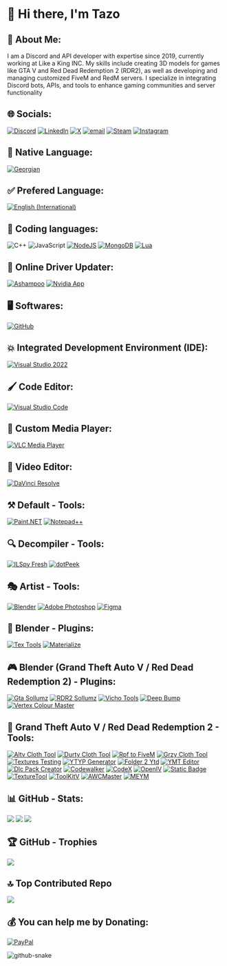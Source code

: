 # 👋 Hi there, I'm Tazo

## 💫 About Me:
I am a Discord and API developer with expertise since 2019, currently working at Like a King INC. My skills include creating 3D models for games like GTA V and Red Dead Redemption 2 (RDR2), as well as developing and managing customized FiveM and RedM servers. I specialize in integrating Discord bots, APIs, and tools to enhance gaming communities and server functionality

## 🌐 Socials:
[![Discord](https://img.shields.io/badge/Discord-%237289DA.svg?logo=discord&logoColor=white)](https://discord.com/users/1078307901694808164) 
[![LinkedIn](https://img.shields.io/badge/LinkedIn-%230077B5.svg?logo=linkedin&logoColor=white)](https://www.linkedin.com/in/tamazbenidze/) 
[![X](https://img.shields.io/badge/X-black.svg?logo=X&logoColor=white)](https://x.com/tamaz_benidze) 
[![email](https://img.shields.io/badge/Email-D14836?logo=gmail&logoColor=white)](mailto:tamaz.benidze16@gmail.com)
[![Steam](https://img.shields.io/badge/steam-blue?style=flat&logo=steam&logoColor=white)](https://steamcommunity.com/id/tamazius/)
[![Instagram](https://img.shields.io/badge/Instagram-%23E4405F.svg?logo=instagram&logoColor=white)](https://www.instagram.com/tamaz.benidze/)

## 👅 Native Language:
[![Georgian](https://img.shields.io/badge/GE-darkred?style=for-the-badge&label=Georgian&labelColor=white)](https://en.wikipedia.org/wiki/Georgia_(country))

## ✅ Prefered Language:
[![English (International)](https://img.shields.io/badge/EN-darkred?style=for-the-badge&label=English&labelColor=darkblue)](https://en.wikipedia.org/wiki/International_English)

## 📜 Coding languages:
![C++](https://img.shields.io/badge/c++-%2300599C.svg?style=for-the-badge&logo=c%2B%2B&logoColor=white)
![JavaScript](https://img.shields.io/badge/javascript-%23323330.svg?style=for-the-badge&logo=javascript&logoColor=%23F7DF1E)
[![NodeJS](https://img.shields.io/badge/node.js-6DA55F?style=for-the-badge&logo=node.js&logoColor=white)](https://nodejs.org/en)
[![MongoDB](https://img.shields.io/badge/MongoDB-%234ea94b.svg?style=for-the-badge&logo=mongodb&logoColor=white)](https://www.mongodb.com/)
[![Lua](https://img.shields.io/badge/lua-%232C2D72.svg?style=for-the-badge&logo=lua&logoColor=white)](https://www.lua.org/)

## 🧫 Online Driver Updater:
[![Ashampoo](https://img.shields.io/badge/Ashampoo-lightblue?style=for-the-badge)](https://www.ashampoo.com/)
[![Nvidia App](https://img.shields.io/badge/NVIDIA%20App-green?style=for-the-badge)](https://www.nvidia.com/en-us/software/nvidia-app/)

## 🖥️ Softwares:
[![GitHub](https://img.shields.io/badge/GitHub-black?style=for-the-badge)](https://git-scm.com/)

## 💥 Integrated Development Environment (IDE):
[![Visual Studio 2022](https://img.shields.io/badge/Visual%20Studio%202022-purple?style=for-the-badge)](https://visualstudio.microsoft.com/)

## 🖌️ Code Editor:
[![Visual Studio Code](https://img.shields.io/badge/Visual%20Studio%20Code-blue?style=for-the-badge)](https://code.visualstudio.com/)

## 🎴 Custom Media Player:
[![VLC Media Player](https://img.shields.io/badge/Media%20Player-white?style=for-the-badge&label=VLC&labelColor=orange)](https://www.videolan.org/)

## 🎥 Video Editor:
[![DaVinci Resolve](https://img.shields.io/badge/Resolve-red?style=for-the-badge&label=DaVinci&labelColor=yellow)](https://www.blackmagicdesign.com/products/davinciresolve)

## ⚒️ Default - Tools:
[![Paint.NET](https://img.shields.io/badge/.NET-blue?style=for-the-badge&label=Paint&labelColor=white)](https://www.getpaint.net/)
[![Notepad++](https://img.shields.io/badge/%2B%2B-green?style=for-the-badge&label=Notepad&labelColor=%23dcc576)](https://notepad-plus-plus.org/)

## 🔍 Decompiler - Tools:
[![ILSpy Fresh](https://img.shields.io/badge/Fresh-white?style=for-the-badge&label=ILSpy&labelColor=lightblue)](https://apps.microsoft.com/detail/xp8c26vdwlp4t4?launch=true&mode=full&hl=en-us&gl=ge&ocid=bingwebsearch)
[![dotPeek](https://img.shields.io/badge/Peek-white?style=for-the-badge&label=Dot&labelColor=black)](https://www.jetbrains.com/decompiler/)

## 🎭 Artist - Tools:
[![Blender](https://img.shields.io/badge/blender-orange?style=for-the-badge&logo=blender&logoColor=white)](https://www.blender.org/download/)
[![Adobe Photoshop](https://img.shields.io/badge/photoshop-blue?style=for-the-badge&logo=google%20photos&logoColor=white&label=adobe&labelColor=blue)](https://www.adobe.com/products/photoshop.html)
[![Figma](https://img.shields.io/badge/figma-black?style=for-the-badge&logo=figma&logoColor=white)](https://www.figma.com/downloads/)

## 🔌 Blender - Plugins:
[![Tex Tools](https://img.shields.io/badge/Tools-blue?style=for-the-badge&label=Tex&labelColor=red)](https://github.com/franMarz/TexTools-Blender/releases)
[![Materialize](https://img.shields.io/badge/Materialize-cyan?style=for-the-badge&cacheSeconds=https%3A%2F%2Fboundingboxsoftware.com%2Fmaterialize%2F)](https://boundingboxsoftware.com/materialize/)

## 🎮 Blender (Grand Theft Auto V / Red Dead Redemption 2) - Plugins:
[![Gta Sollumz](https://img.shields.io/badge/GTAV-darkgreen?style=for-the-badge&label=Sollumz&labelColor=orange)](https://docs.sollumz.org/)
[![RDR2 Sollumz](https://img.shields.io/badge/RDR2-darkred?style=for-the-badge&label=Sollumz&labelColor=orange)](https://github.com/Sollumz/Sollumz_RDR)
[![Vicho Tools](https://img.shields.io/badge/Tools-yellow?style=for-the-badge&label=Vicho&labelColor=orange)](https://github.com/Hancapo/VichoTools/releases)
[![Deep Bump](https://img.shields.io/badge/Bump-violet?style=for-the-badge&label=Deep&labelColor=pink)](https://github.com/HugoTini/DeepBump/releases)
[![Vertex Colour Master](https://img.shields.io/badge/VCM-green?style=for-the-badge)](https://github.com/andyp123/blender_vertex_color_master/releases)

## 🔧 Grand Theft Auto V / Red Dead Redemption 2 - Tools:
[![Altv Cloth Tool](https://img.shields.io/badge/tool-black?style=for-the-badge&label=altv%20cloth&labelColor=white)](https://github.com/indilo53/altv-cloth-tool/releases)
[![Durty Cloth Tool](https://img.shields.io/badge/tool-purple?style=for-the-badge&label=durty%20cloth&labelColor=pink)](https://gta.clothing/)
[![Rpf to FiveM](https://img.shields.io/badge/fivem-red?style=for-the-badge&label=rpf%202&labelColor=orange)](https://github.com/Frostcloud-Development/rpf2fivem-repository)
[![Grzy Cloth Tool](https://img.shields.io/badge/tool-gray?style=for-the-badge&label=grzy%20cloth&labelColor=%238A8B8B)](https://github.com/grzybeek/grzyClothTool/releases)
[![Textures Testing](https://img.shields.io/badge/Testing-yellow?style=for-the-badge&label=Textures&labelColor=cyan)](https://github.com/taz-o/TexturesTesting)
[![YTYP Generator](https://img.shields.io/badge/generator-cyan?style=for-the-badge&label=ytyp&labelColor=blue)](https://www.gta5-mods.com/tools/ytyp-generator-using-odrs)
[![Folder 2 Ytd](https://img.shields.io/badge/ytd-orange?style=for-the-badge&label=folder%202&labelColor=yellow)](https://github.com/Hancapo/Folder2YTD/releases)
[![YMT Editor](https://img.shields.io/badge/editor-green?style=for-the-badge&label=ymt&labelColor=%234b5320)](https://github.com/grzybeek/YMTEditor/releases)
[![Dlc Pack Creator](https://img.shields.io/badge/creator-darkblue?style=for-the-badge&label=dlc%20pack&labelColor=%23cd9575)](https://www.gta5-mods.com/tools/dlc-pack-creator)
[![Codewalker](https://img.shields.io/badge/codewalker-red?style=for-the-badge&color=%23fa7878)](https://discord.gg/65GXTz4XzE)
[![CodeX](https://img.shields.io/badge/codex-yellow?style=for-the-badge)](https://www.patreon.com/dexyfex)
[![OpenIV](https://img.shields.io/badge/openiv-gray?style=for-the-badge&color=%236e6e6e)](https://openiv.com/)
[![Static Badge](https://img.shields.io/badge/Sharp-lightgray?style=for-the-badge&label=Siren&labelColor=red)](https://docs.sirensharp.dev/)
[![TextureTool](https://img.shields.io/badge/Toolkit-black?style=for-the-badge&label=Texture&labelColor=black)](https://www.gta5-mods.com/tools/texture-toolkit)
[![ToolKitV](https://img.shields.io/badge/V-purple?style=for-the-badge&label=ToolKit&labelColor=black)](https://umbrella.re/)
[![AWCMaster](https://img.shields.io/badge/AWCMaster-pink?style=for-the-badge)](https://github.com/qyful/AWCMaster)
[![MEYM](https://img.shields.io/badge/ME2YM-black?style=for-the-badge)](https://www.gta5-mods.com/tools/mapeditor-2-ymap-converter)

## 📊 GitHub - Stats:

![](https://github-readme-stats.vercel.app/api?username=taz-o&theme=gruvbox&hide_border=true&include_all_commits=false&count_private=false)
![](https://nirzak-streak-stats.vercel.app/?user=taz-o&theme=gruvbox&hide_border=true)
![](https://github-readme-stats.vercel.app/api/top-langs/?username=taz-o&theme=gruvbox&hide_border=true&include_all_commits=false&count_private=false&layout=compact)

## 🏆 GitHub - Trophies

![](https://github-profile-trophy.vercel.app/?username=taz-o&theme=gruvbox&no-frame=true&no-bg=true&margin-w=4)

## 🔝 Top Contributed Repo

![](https://github-contributor-stats.vercel.app/api?username=taz-o&limit=5&theme=gruvbox&combine_all_yearly_contributions=true)

## 💰 You can help me by Donating:
[![PayPal](https://img.shields.io/badge/PayPal-00457C?style=for-the-badge&logo=paypal&logoColor=white)](https://paypal.me/https://paypal.me/tamazza)

<picture>
  <source media="(prefers-color-scheme: dark)" srcset="https://raw.githubusercontent.com/tobiasmeyhoefer/tobiasmeyhoefer/output/github-snake-dark.svg" />
  <source media="(prefers-color-scheme: light)" srcset="https://raw.githubusercontent.com/tobiasmeyhoefer/tobiasmeyhoefer/output/github-snake.svg" />
  <img alt="github-snake" src="https://raw.githubusercontent.com/tobiasmeyhoefer/tobiasmeyhoefer/output/github-snake.svg" />
</picture>
